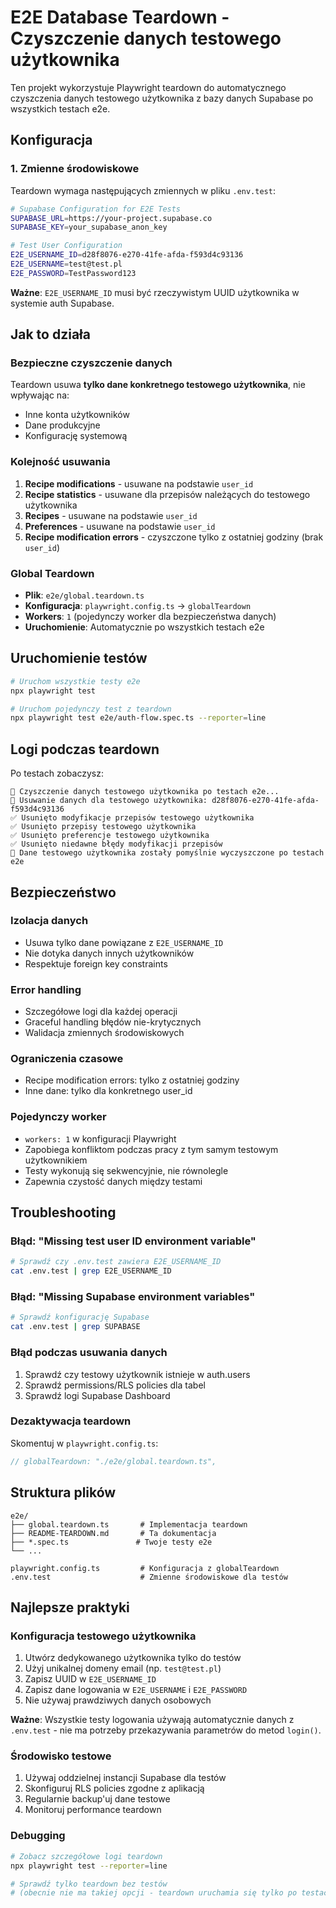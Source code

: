 # E2E Database Teardown - Czyszczenie danych testowego użytkownika

Ten projekt wykorzystuje Playwright teardown do automatycznego czyszczenia danych testowego użytkownika z bazy danych Supabase po wszystkich testach e2e.

## Konfiguracja

### 1. Zmienne środowiskowe

Teardown wymaga następujących zmiennych w pliku `.env.test`:

```bash
# Supabase Configuration for E2E Tests
SUPABASE_URL=https://your-project.supabase.co
SUPABASE_KEY=your_supabase_anon_key

# Test User Configuration
E2E_USERNAME_ID=d28f8076-e270-41fe-afda-f593d4c93136
E2E_USERNAME=test@test.pl
E2E_PASSWORD=TestPassword123
```

**Ważne**: `E2E_USERNAME_ID` musi być rzeczywistym UUID użytkownika w systemie auth Supabase.

## Jak to działa

### Bezpieczne czyszczenie danych

Teardown usuwa **tylko dane konkretnego testowego użytkownika**, nie wpływając na:
- Inne konta użytkowników
- Dane produkcyjne
- Konfigurację systemową

### Kolejność usuwania

1. **Recipe modifications** - usuwane na podstawie `user_id`
2. **Recipe statistics** - usuwane dla przepisów należących do testowego użytkownika
3. **Recipes** - usuwane na podstawie `user_id`
4. **Preferences** - usuwane na podstawie `user_id`
5. **Recipe modification errors** - czyszczone tylko z ostatniej godziny (brak `user_id`)

### Global Teardown

- **Plik**: `e2e/global.teardown.ts`
- **Konfiguracja**: `playwright.config.ts` → `globalTeardown`
- **Workers**: `1` (pojedynczy worker dla bezpieczeństwa danych)
- **Uruchomienie**: Automatycznie po wszystkich testach e2e

## Uruchomienie testów

```bash
# Uruchom wszystkie testy e2e
npx playwright test

# Uruchom pojedynczy test z teardown
npx playwright test e2e/auth-flow.spec.ts --reporter=line
```

## Logi podczas teardown

Po testach zobaczysz:

```
🧹 Czyszczenie danych testowego użytkownika po testach e2e...
🎯 Usuwanie danych dla testowego użytkownika: d28f8076-e270-41fe-afda-f593d4c93136
✅ Usunięto modyfikacje przepisów testowego użytkownika
✅ Usunięto przepisy testowego użytkownika  
✅ Usunięto preferencje testowego użytkownika
✅ Usunięto niedawne błędy modyfikacji przepisów
🎉 Dane testowego użytkownika zostały pomyślnie wyczyszczone po testach e2e
```

## Bezpieczeństwo

### Izolacja danych
- Usuwa tylko dane powiązane z `E2E_USERNAME_ID`
- Nie dotyka danych innych użytkowników
- Respektuje foreign key constraints

### Error handling
- Szczegółowe logi dla każdej operacji
- Graceful handling błędów nie-krytycznych
- Walidacja zmiennych środowiskowych

### Ograniczenia czasowe
- Recipe modification errors: tylko z ostatniej godziny
- Inne dane: tylko dla konkretnego user_id

### Pojedynczy worker
- `workers: 1` w konfiguracji Playwright
- Zapobiega konfliktom podczas pracy z tym samym testowym użytkownikiem
- Testy wykonują się sekwencyjnie, nie równolegle
- Zapewnia czystość danych między testami

## Troubleshooting

### Błąd: "Missing test user ID environment variable"

```bash
# Sprawdź czy .env.test zawiera E2E_USERNAME_ID
cat .env.test | grep E2E_USERNAME_ID
```

### Błąd: "Missing Supabase environment variables"

```bash
# Sprawdź konfigurację Supabase
cat .env.test | grep SUPABASE
```

### Błąd podczas usuwania danych

1. Sprawdź czy testowy użytkownik istnieje w auth.users
2. Sprawdź permissions/RLS policies dla tabel
3. Sprawdź logi Supabase Dashboard

### Dezaktywacja teardown

Skomentuj w `playwright.config.ts`:

```typescript
// globalTeardown: "./e2e/global.teardown.ts",
```

## Struktura plików

```
e2e/
├── global.teardown.ts       # Implementacja teardown
├── README-TEARDOWN.md       # Ta dokumentacja  
├── *.spec.ts               # Twoje testy e2e
└── ...

playwright.config.ts         # Konfiguracja z globalTeardown
.env.test                    # Zmienne środowiskowe dla testów
```

## Najlepsze praktyki

### Konfiguracja testowego użytkownika

1. Utwórz dedykowanego użytkownika tylko do testów
2. Użyj unikalnej domeny email (np. `test@test.pl`)
3. Zapisz UUID w `E2E_USERNAME_ID`
4. Zapisz dane logowania w `E2E_USERNAME` i `E2E_PASSWORD`
5. Nie używaj prawdziwych danych osobowych

**Ważne**: Wszystkie testy logowania używają automatycznie danych z `.env.test` - nie ma potrzeby przekazywania parametrów do metod `login()`.

### Środowisko testowe

1. Używaj oddzielnej instancji Supabase dla testów
2. Skonfiguruj RLS policies zgodne z aplikacją
3. Regularnie backup'uj dane testowe
4. Monitoruj performance teardown

### Debugging

```bash
# Zobacz szczegółowe logi teardown
npx playwright test --reporter=line

# Sprawdź tylko teardown bez testów  
# (obecnie nie ma takiej opcji - teardown uruchamia się tylko po testach)
``` 